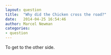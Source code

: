 ```yaml
---
layout: question
title:  "Why did the Chicken cross the road?"
date:   2014-04-25 16:54:46
author: Marcel Newman
categories:
- question
---
```

To get to the other side.
